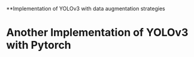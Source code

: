 **Implementation of YOLOv3 with data augmentation strategies

# Another Implementation of YOLOv3 with Pytorch
